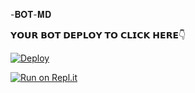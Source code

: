 -𝐁𝐎𝐓-𝐌𝐃

𝗬𝗢𝗨𝗥 𝗕𝗢𝗧 𝗗𝗘𝗣𝗟𝗢𝗬 𝗧𝗢 𝗖𝗟𝗜𝗖𝗞 𝗛𝗘𝗥𝗘👇

[![Deploy](https://www.herokucdn.com/deploy/button.svg)](https://heroku.com/deploy?template=https://github.com/malindunimsara/Red-Dragon)



[![Run on Repl.it](https://repl.it/badge/github/quiec/whatsasena)](https://replit.com/@nexusNw/M-D-SCANNER-V2?v=1?outputonly=1&lite=1#index.js)
